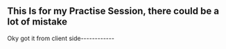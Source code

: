 This Is for my Practise Session,
there could be a lot of mistake
-----------------------------------
Oky got it from client side------------
